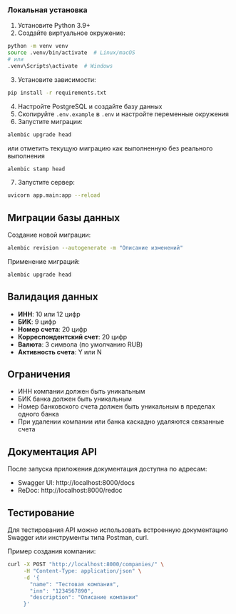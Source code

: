 ### Локальная установка

1. Установите Python 3.9+
2. Создайте виртуальное окружение:

```bash
python -m venv venv
source .venv/bin/activate  # Linux/macOS
# или
.venv\Scripts\activate  # Windows
```

3. Установите зависимости:

```bash
pip install -r requirements.txt
```

4. Настройте PostgreSQL и создайте базу данных
5. Скопируйте `.env.example` в `.env` и настройте переменные окружения
6. Запустите миграции:

```bash
alembic upgrade head
```
или отметить текущую миграцию как выполненную без реального выполнения
```bash
alembic stamp head
```

7. Запустите сервер:

```bash
uvicorn app.main:app --reload
```

## Миграции базы данных

Создание новой миграции:
```bash
alembic revision --autogenerate -m "Описание изменений"
```

Применение миграций:
```bash
alembic upgrade head
```

## Валидация данных

- **ИНН**: 10 или 12 цифр
- **БИК**: 9 цифр
- **Номер счета**: 20 цифр
- **Корреспондентский счет**: 20 цифр
- **Валюта**: 3 символа (по умолчанию RUB)
- **Активность счета**: Y или N

## Ограничения

- ИНН компании должен быть уникальным
- БИК банка должен быть уникальным
- Номер банковского счета должен быть уникальным в пределах одного банка
- При удалении компании или банка каскадно удаляются связанные счета

## Документация API

После запуска приложения документация доступна по адресам:
- Swagger UI: http://localhost:8000/docs
- ReDoc: http://localhost:8000/redoc

## Тестирование

Для тестирования API можно использовать встроенную документацию Swagger или инструменты типа Postman, curl.

Пример создания компании:
```bash
curl -X POST "http://localhost:8000/companies/" \
     -H "Content-Type: application/json" \
     -d '{
       "name": "Тестовая компания",
       "inn": "1234567890",
       "description": "Описание компании"
     }'
```